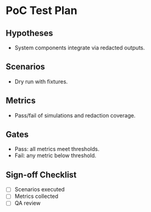 # PoC Test Plan

## Hypotheses
- System components integrate via redacted outputs.

## Scenarios
- Dry run with fixtures.

## Metrics
- Pass/fail of simulations and redaction coverage.

## Gates
- Pass: all metrics meet thresholds.
- Fail: any metric below threshold.

## Sign-off Checklist
- [ ] Scenarios executed
- [ ] Metrics collected
- [ ] QA review
